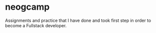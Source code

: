 # neogcamp
 Assignments and practice that I have done and took first step in order to become a Fullstack developer.
